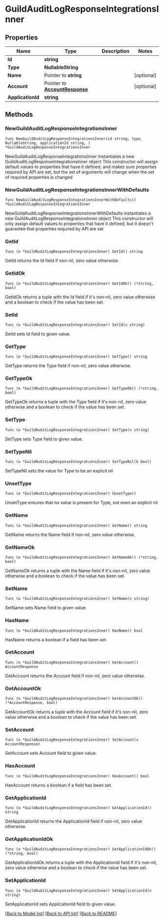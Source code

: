 # GuildAuditLogResponseIntegrationsInner

## Properties

Name | Type | Description | Notes
------------ | ------------- | ------------- | -------------
**Id** | **string** |  | 
**Type** | **NullableString** |  | 
**Name** | Pointer to **string** |  | [optional] 
**Account** | Pointer to [**AccountResponse**](AccountResponse.md) |  | [optional] 
**ApplicationId** | **string** |  | 

## Methods

### NewGuildAuditLogResponseIntegrationsInner

`func NewGuildAuditLogResponseIntegrationsInner(id string, type_ NullableString, applicationId string, ) *GuildAuditLogResponseIntegrationsInner`

NewGuildAuditLogResponseIntegrationsInner instantiates a new GuildAuditLogResponseIntegrationsInner object
This constructor will assign default values to properties that have it defined,
and makes sure properties required by API are set, but the set of arguments
will change when the set of required properties is changed

### NewGuildAuditLogResponseIntegrationsInnerWithDefaults

`func NewGuildAuditLogResponseIntegrationsInnerWithDefaults() *GuildAuditLogResponseIntegrationsInner`

NewGuildAuditLogResponseIntegrationsInnerWithDefaults instantiates a new GuildAuditLogResponseIntegrationsInner object
This constructor will only assign default values to properties that have it defined,
but it doesn't guarantee that properties required by API are set

### GetId

`func (o *GuildAuditLogResponseIntegrationsInner) GetId() string`

GetId returns the Id field if non-nil, zero value otherwise.

### GetIdOk

`func (o *GuildAuditLogResponseIntegrationsInner) GetIdOk() (*string, bool)`

GetIdOk returns a tuple with the Id field if it's non-nil, zero value otherwise
and a boolean to check if the value has been set.

### SetId

`func (o *GuildAuditLogResponseIntegrationsInner) SetId(v string)`

SetId sets Id field to given value.


### GetType

`func (o *GuildAuditLogResponseIntegrationsInner) GetType() string`

GetType returns the Type field if non-nil, zero value otherwise.

### GetTypeOk

`func (o *GuildAuditLogResponseIntegrationsInner) GetTypeOk() (*string, bool)`

GetTypeOk returns a tuple with the Type field if it's non-nil, zero value otherwise
and a boolean to check if the value has been set.

### SetType

`func (o *GuildAuditLogResponseIntegrationsInner) SetType(v string)`

SetType sets Type field to given value.


### SetTypeNil

`func (o *GuildAuditLogResponseIntegrationsInner) SetTypeNil(b bool)`

 SetTypeNil sets the value for Type to be an explicit nil

### UnsetType
`func (o *GuildAuditLogResponseIntegrationsInner) UnsetType()`

UnsetType ensures that no value is present for Type, not even an explicit nil
### GetName

`func (o *GuildAuditLogResponseIntegrationsInner) GetName() string`

GetName returns the Name field if non-nil, zero value otherwise.

### GetNameOk

`func (o *GuildAuditLogResponseIntegrationsInner) GetNameOk() (*string, bool)`

GetNameOk returns a tuple with the Name field if it's non-nil, zero value otherwise
and a boolean to check if the value has been set.

### SetName

`func (o *GuildAuditLogResponseIntegrationsInner) SetName(v string)`

SetName sets Name field to given value.

### HasName

`func (o *GuildAuditLogResponseIntegrationsInner) HasName() bool`

HasName returns a boolean if a field has been set.

### GetAccount

`func (o *GuildAuditLogResponseIntegrationsInner) GetAccount() AccountResponse`

GetAccount returns the Account field if non-nil, zero value otherwise.

### GetAccountOk

`func (o *GuildAuditLogResponseIntegrationsInner) GetAccountOk() (*AccountResponse, bool)`

GetAccountOk returns a tuple with the Account field if it's non-nil, zero value otherwise
and a boolean to check if the value has been set.

### SetAccount

`func (o *GuildAuditLogResponseIntegrationsInner) SetAccount(v AccountResponse)`

SetAccount sets Account field to given value.

### HasAccount

`func (o *GuildAuditLogResponseIntegrationsInner) HasAccount() bool`

HasAccount returns a boolean if a field has been set.

### GetApplicationId

`func (o *GuildAuditLogResponseIntegrationsInner) GetApplicationId() string`

GetApplicationId returns the ApplicationId field if non-nil, zero value otherwise.

### GetApplicationIdOk

`func (o *GuildAuditLogResponseIntegrationsInner) GetApplicationIdOk() (*string, bool)`

GetApplicationIdOk returns a tuple with the ApplicationId field if it's non-nil, zero value otherwise
and a boolean to check if the value has been set.

### SetApplicationId

`func (o *GuildAuditLogResponseIntegrationsInner) SetApplicationId(v string)`

SetApplicationId sets ApplicationId field to given value.



[[Back to Model list]](../README.md#documentation-for-models) [[Back to API list]](../README.md#documentation-for-api-endpoints) [[Back to README]](../README.md)


